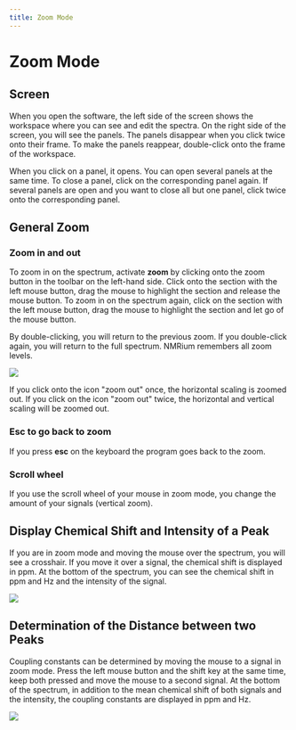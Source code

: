 ```yaml
---
title: Zoom Mode
---
```


# Zoom Mode

## Screen

When you open the software, the left side of the screen shows the workspace where you can see and edit the spectra. On the right side of the screen, you will see the panels. The panels disappear when you click twice onto their frame. To make the panels reappear, double-click onto the frame of the workspace.

When you click on a panel, it opens. You can open several panels at the same time. To close a panel, click on the corresponding panel again. If several panels are open and you want to close all but one panel, click twice onto the corresponding panel.

## General Zoom

### Zoom in and out

To zoom in on the spectrum, activate **zoom** by clicking onto the zoom button in the toolbar on the left-hand side. Click onto the section with the left mouse button, drag the mouse to highlight the section and release the mouse button. To zoom in on the spectrum again, click on the section with the left mouse button, drag the mouse to highlight the section and let go of the mouse button.

By double-clicking, you will return to the previous zoom. If you double-click again, you will return to the full spectrum. NMRium remembers all zoom levels.

![](./zoom_in_and_out.gif)

If you click onto the icon "zoom out" once, the horizontal scaling is zoomed out. If you click on the icon "zoom out" twice, the horizontal and vertical scaling will be zoomed out.

### Esc to go back to zoom

If you press **esc** on the keyboard the program goes back to the zoom. 

### Scroll wheel

If you use the scroll wheel of your mouse in zoom mode, you change the amount of your signals (vertical zoom).

## Display Chemical Shift and Intensity of a Peak

If you are in zoom mode and moving the mouse over the spectrum, you will see a crosshair. If you move it over a signal, the chemical shift is displayed in ppm. At the bottom of the spectrum, you can see the chemical shift in ppm and Hz and the intensity of the signal. 

![](./display_chemical_shift.gif)

## Determination of the Distance between two Peaks

Coupling constants can be determined by moving the mouse to a signal in zoom mode. Press the left mouse button and the shift key at the same time, keep both pressed and move the mouse to a second signal. At the bottom of the spectrum, in addition to the mean chemical shift of both signals and the intensity, the coupling constants are displayed in ppm and Hz. 

![](./Coupling_constants.gif)
